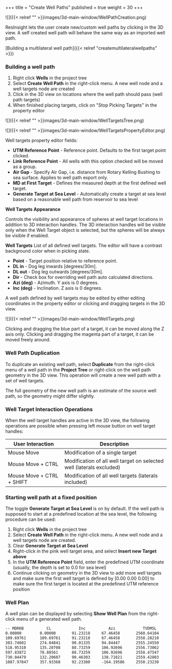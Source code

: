 +++
title = "Create Well Paths"
published = true
weight = 30
+++

![]({{< relref "" >}}images/3d-main-window/WellPathCreation.png)

ResInsight lets the user create new/custom well paths by clicking in the 3D view. A self created well path will behave the same way as an imported well path.

[Building a multilateral well path]({{< relref "createmultilateralwellpaths" >}}) 

### Building a well path

1. Right click **Wells** in the project tree
2. Select **Create Well Path** in the right-click menu. A new well node and a well targets node are created
3. Click in the 3D view on locations where the well path should pass (well path targets)
4. When finished placing targets, click on "Stop Picking Targets" in the property editor

![]({{< relref "" >}}images/3d-main-window/WellTargetsTree.png)

![]({{< relref "" >}}images/3d-main-window/WellTargetsPropertyEditor.png)

Well targets property editor fields:

- **UTM Reference Point** - Reference point. Defaults to the first target point clicked.
- **Link Reference Point** - All wells with this option checked will be moved as a group. 
- **Air Gap** - Specify Air Gap, i.e. distance from Rotary Kelling Bushing to sea surface. Applies to well path export only.
- **MD at First Target** - Defines the measured depth at the first defined well target.
- **Generate Target at Sea Level** - Automatically create a target at sea level based on a reasonable well path from reservoir to sea level

**Well Targets Appearance**

Controls the visibility and appearance of spheres at well target locations in addition to 3D interaction handles. The 3D interaction handles will be visible only when the Well Target object is selected, but the spheres will be always be visible if enabled.

**Well Targets**
List of all defined well targets. The editor will have a contrast background color when in picking state.

- **Point** - Target position relative to reference point.
- **DL in** - Dog leg inwards [degrees/30m].
- **DL out** - Dog leg outwards [degrees/30m].
- **Dir** - Check box for overriding well path auto calculated directions.
- **Azi (deg)** - Azimuth. Y axis is 0 degrees.
- **Inc (deg)** - Inclination. Z axis is 0 degrees.

A well path defined by well targets may be edited by either editing coordinates in the property editor or clicking and dragging targets in the 3D view.

![]({{< relref "" >}}images/3d-main-window/WellTargets.png)

Clicking and dragging the blue part of a target, it can be moved along the Z axis only. Clicking and dragging the magenta part of a target, it can be moved freely around.

### Well Path Duplication
To duplicate an existing well path, select **Duplicate** from the right-click menu of a well path in the **Project Tree** or right-click on the well path geometry in the 3D view. This operation will create a new well path with a set of well targets.

The full geometry of the new well path is an estimate of the source well path, so the geometry might differ slightly.

### Well Target Interaction Operations
When the well target handles are active in the 3D view, the following operations are possible when pressing left mouse button on well target handles:

|User Interaction           | Description |
|---------------------------|-------------|
|Mouse Move                 | Modification of a single target |
|Mouse Move + CTRL          | Modification of all well target on selected well (laterals excluded) |
|Mouse Move + CTRL + SHIFT  | Modification of all well targets (laterals included) |


### Starting well path at a fixed position

The toggle **Generate Target at Sea Level** is on by default. If the well path is supposed to start at a predefined location at the sea level, the following procedure can be used:

1. Right click **Wells** in the project tree
2. Select **Create Well Path** in the right-click menu. A new well node and a well targets node are created.
3. Clear **Generate Target at Sea Level**
4. Right-click in the pink well target area, and select **Insert new Target above**
5. In the **UTM Reference Point** field, enter the predefined UTM coordinate (usually, the depth is set to 0.0 for sea level)
6. Continue clicking on geometry in the 3D view to add more well targets and make sure the first well target is defined by [0.00 0.00 0.00] to make sure the first target is located at the predefined UTM reference position

### Well Plan
A well plan can be displayed by selecting **Show Well Plan** from the right-click menu of a generated well path. 

```txt
-- MDRKB          CL            Inc          Azi            TVDMSL         NS                EW               Dogleg      Build        Turn          
0.00000        0.00000       91.23218     67.46458       2560.64104     7320830.60875     456093.37763     0.00000     0.00000      0.00000       
109.69761      109.69761     91.23218     67.46458       2558.28210     7320872.64113     456194.67560     0.00000     0.00000      0.00000       
383.74602      274.04841     90.01335     94.84447       2555.24550     7320914.37090     456462.87518     3.00000     -0.13343     2.99727       
518.95310      135.20708     88.73259     106.92696      2556.73062     7320888.88803     456595.39303     2.69569     -0.28418     2.68089       
597.83872      78.88561      88.73259     106.92696      2558.47547     7320865.92593     456670.84259     0.00000     0.00000      0.00000       
730.04479      132.20607     90.46303     138.71821      2559.42803     7320795.18191     456780.51358     7.22424     0.39267      7.21402       
1087.97847     357.93368     92.23380     -164.19586     2550.23230     7320460.45997     456856.25443     4.78528     0.14842      -25.38856     
```
